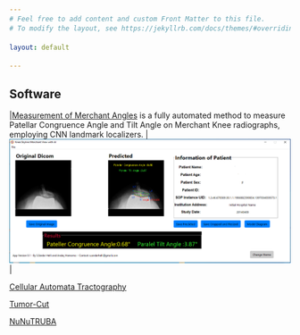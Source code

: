 ```yaml
---
# Feel free to add content and custom Front Matter to this file.
# To modify the layout, see https://jekyllrb.com/docs/themes/#overriding-theme-defaults

layout: default

---
```


## Software

|[Measurement of Merchant Angles](https://drive.google.com/file/d/10PoyChem-OduniI0AVLBPeHN3sHg_DI1/view?usp=sharing) is a fully automated method to measure Patellar Congruence Angle and Tilt Angle on Merchant Knee radiographs, employing CNN landmark localizers. | ![Image](/img/MerchantUI.PNG) |

[Cellular Automata Tractography](https://github.com/andachamamci/CATractography)

[Tumor-Cut](https://github.com/andachamamci/TumorCut)

[NuNuTRUBA](https://github.com/ImagingYeditepe/NuNuTRUBA)
